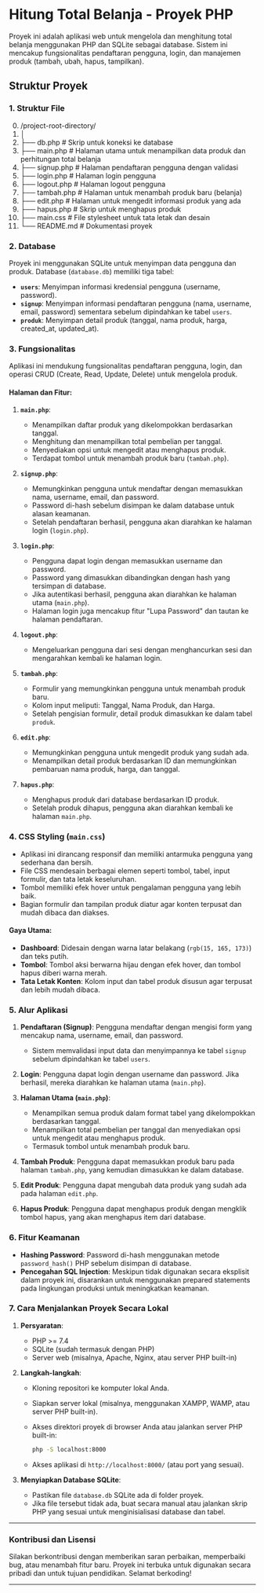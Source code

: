 # Hitung Total Belanja - Proyek PHP

Proyek ini adalah aplikasi web untuk mengelola dan menghitung total belanja menggunakan PHP dan SQLite sebagai database. Sistem ini mencakup fungsionalitas pendaftaran pengguna, login, dan manajemen produk (tambah, ubah, hapus, tampilkan).

## Struktur Proyek

### 1. **Struktur File**

 0.   /project-root-directory/ 
 1.  │ 
 2.  ├── db.php # Skrip untuk koneksi ke database 
 3.  ├── main.php # Halaman utama untuk menampilkan data produk dan perhitungan total belanja 
 4.  ├── signup.php # Halaman pendaftaran pengguna dengan validasi 
 5.  ├── login.php # Halaman login pengguna 
 6.  ├── logout.php # Halaman logout pengguna 
 7.  ├── tambah.php # Halaman untuk menambah produk baru (belanja) 
 8.  ├── edit.php # Halaman untuk mengedit informasi produk yang ada 
 9.  ├── hapus.php # Skrip untuk menghapus produk 
 10. ├── main.css # File stylesheet untuk tata letak dan desain 
 11. └── README.md # Dokumentasi proyek


### 2. **Database**

Proyek ini menggunakan SQLite untuk menyimpan data pengguna dan produk. Database (`database.db`) memiliki tiga tabel:

- **`users`**: Menyimpan informasi kredensial pengguna (username, password).
- **`signup`**: Menyimpan informasi pendaftaran pengguna (nama, username, email, password) sementara sebelum dipindahkan ke tabel `users`.
- **`produk`**: Menyimpan detail produk (tanggal, nama produk, harga, created_at, updated_at).

### 3. **Fungsionalitas**

Aplikasi ini mendukung fungsionalitas pendaftaran pengguna, login, dan operasi CRUD (Create, Read, Update, Delete) untuk mengelola produk.

#### Halaman dan Fitur:

1. **`main.php`**:
   - Menampilkan daftar produk yang dikelompokkan berdasarkan tanggal.
   - Menghitung dan menampilkan total pembelian per tanggal.
   - Menyediakan opsi untuk mengedit atau menghapus produk.
   - Terdapat tombol untuk menambah produk baru (`tambah.php`).

2. **`signup.php`**:
   - Memungkinkan pengguna untuk mendaftar dengan memasukkan nama, username, email, dan password.
   - Password di-hash sebelum disimpan ke dalam database untuk alasan keamanan.
   - Setelah pendaftaran berhasil, pengguna akan diarahkan ke halaman login (`login.php`).

3. **`login.php`**:
   - Pengguna dapat login dengan memasukkan username dan password.
   - Password yang dimasukkan dibandingkan dengan hash yang tersimpan di database.
   - Jika autentikasi berhasil, pengguna akan diarahkan ke halaman utama (`main.php`).
   - Halaman login juga mencakup fitur "Lupa Password" dan tautan ke halaman pendaftaran.

4. **`logout.php`**:
   - Mengeluarkan pengguna dari sesi dengan menghancurkan sesi dan mengarahkan kembali ke halaman login.

5. **`tambah.php`**:
   - Formulir yang memungkinkan pengguna untuk menambah produk baru.
   - Kolom input meliputi: Tanggal, Nama Produk, dan Harga.
   - Setelah pengisian formulir, detail produk dimasukkan ke dalam tabel `produk`.

6. **`edit.php`**:
   - Memungkinkan pengguna untuk mengedit produk yang sudah ada.
   - Menampilkan detail produk berdasarkan ID dan memungkinkan pembaruan nama produk, harga, dan tanggal.

7. **`hapus.php`**:
   - Menghapus produk dari database berdasarkan ID produk.
   - Setelah produk dihapus, pengguna akan diarahkan kembali ke halaman `main.php`.

### 4. **CSS Styling** (`main.css`)

- Aplikasi ini dirancang responsif dan memiliki antarmuka pengguna yang sederhana dan bersih.
- File CSS mendesain berbagai elemen seperti tombol, tabel, input formulir, dan tata letak keseluruhan.
- Tombol memiliki efek hover untuk pengalaman pengguna yang lebih baik.
- Bagian formulir dan tampilan produk diatur agar konten terpusat dan mudah dibaca dan diakses.

#### Gaya Utama:
- **Dashboard**: Didesain dengan warna latar belakang (`rgb(15, 165, 173)`) dan teks putih.
- **Tombol**: Tombol aksi berwarna hijau dengan efek hover, dan tombol hapus diberi warna merah.
- **Tata Letak Konten**: Kolom input dan tabel produk disusun agar terpusat dan lebih mudah dibaca.

### 5. **Alur Aplikasi**

1. **Pendaftaran (Signup)**: Pengguna mendaftar dengan mengisi form yang mencakup nama, username, email, dan password.
   - Sistem memvalidasi input data dan menyimpannya ke tabel `signup` sebelum dipindahkan ke tabel `users`.
   
2. **Login**: Pengguna dapat login dengan username dan password. Jika berhasil, mereka diarahkan ke halaman utama (`main.php`).

3. **Halaman Utama (`main.php`)**:
   - Menampilkan semua produk dalam format tabel yang dikelompokkan berdasarkan tanggal.
   - Menampilkan total pembelian per tanggal dan menyediakan opsi untuk mengedit atau menghapus produk.
   - Termasuk tombol untuk menambah produk baru.

4. **Tambah Produk**: Pengguna dapat memasukkan produk baru pada halaman `tambah.php`, yang kemudian dimasukkan ke dalam database.

5. **Edit Produk**: Pengguna dapat mengubah data produk yang sudah ada pada halaman `edit.php`.

6. **Hapus Produk**: Pengguna dapat menghapus produk dengan mengklik tombol hapus, yang akan menghapus item dari database.

### 6. **Fitur Keamanan**

- **Hashing Password**: Password di-hash menggunakan metode `password_hash()` PHP sebelum disimpan di database.
- **Pencegahan SQL Injection**: Meskipun tidak digunakan secara eksplisit dalam proyek ini, disarankan untuk menggunakan prepared statements pada lingkungan produksi untuk meningkatkan keamanan.

### 7. **Cara Menjalankan Proyek Secara Lokal**

1. **Persyaratan**:
   - PHP >= 7.4
   - SQLite (sudah termasuk dengan PHP)
   - Server web (misalnya, Apache, Nginx, atau server PHP built-in)

2. **Langkah-langkah**:
   - Kloning repositori ke komputer lokal Anda.
   - Siapkan server lokal (misalnya, menggunakan XAMPP, WAMP, atau server PHP built-in).
   - Akses direktori proyek di browser Anda atau jalankan server PHP built-in:

     ```bash
     php -S localhost:8000
     ```

   - Akses aplikasi di `http://localhost:8000/` (atau port yang sesuai).

3. **Menyiapkan Database SQLite**:
   - Pastikan file `database.db` SQLite ada di folder proyek.
   - Jika file tersebut tidak ada, buat secara manual atau jalankan skrip PHP yang sesuai untuk menginisialisasi database dan tabel.

---

### Kontribusi dan Lisensi

Silakan berkontribusi dengan memberikan saran perbaikan, memperbaiki bug, atau menambah fitur baru. Proyek ini terbuka untuk digunakan secara pribadi dan untuk tujuan pendidikan. Selamat berkoding!

---



